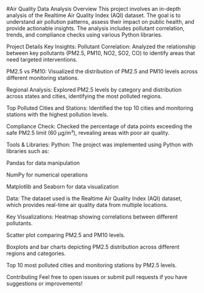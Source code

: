#Air Quality Data Analysis Overview This project involves an in-depth analysis of the Realtime Air Quality Index (AQI) dataset. The goal is to understand air pollution patterns, assess their impact on public health, and provide actionable insights. The analysis includes pollutant correlation, trends, and compliance checks using various Python libraries.

Project Details Key Insights: Pollutant Correlation: Analyzed the relationship between key pollutants (PM2.5, PM10, NO2, SO2, CO) to identify areas that need targeted interventions.

PM2.5 vs PM10: Visualized the distribution of PM2.5 and PM10 levels across different monitoring stations.

Regional Analysis: Explored PM2.5 levels by category and distribution across states and cities, identifying the most polluted regions.

Top Polluted Cities and Stations: Identified the top 10 cities and monitoring stations with the highest pollution levels.

Compliance Check: Checked the percentage of data points exceeding the safe PM2.5 limit (60 µg/m³), revealing areas with poor air quality.

Tools & Libraries: Python: The project was implemented using Python with libraries such as:

Pandas for data manipulation

NumPy for numerical operations

Matplotlib and Seaborn for data visualization

Data: The dataset used is the Realtime Air Quality Index (AQI) dataset, which provides real-time air quality data from multiple locations.

Key Visualizations: Heatmap showing correlations between different pollutants.

Scatter plot comparing PM2.5 and PM10 levels.

Boxplots and bar charts depicting PM2.5 distribution across different regions and categories.

Top 10 most polluted cities and monitoring stations by PM2.5 levels.



Contributing Feel free to open issues or submit pull requests if you have suggestions or improvements!
